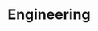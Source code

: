 ---
layout: default
title: Engineering
# nav_order: 2
has_children: true
permalink: docs/engineering
has_toc: false
---